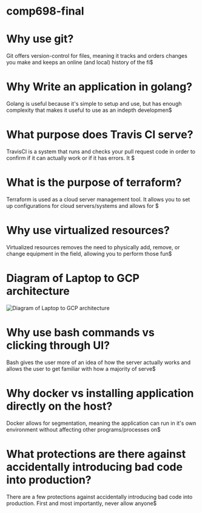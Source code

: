 # comp698-final

# Why use git?
Git offers version-control for files, meaning it tracks and orders changes you make and keeps an online (and local) history of the fi$

# Why Write an application in golang?
Golang is useful because it's simple to setup and use, but has enough complexity that makes it useful to use as an indepth developmen$

# What purpose does Travis CI serve?
TravisCI is a system that runs and checks your pull request code in order to confirm if it can actually work or if it has errors. It $

# What is the purpose of terraform?
Terraform is used as a cloud server management tool. It allows you to set up configurations for cloud servers/systems and allows for $

# Why use virtualized resources?
Virtualized resources removes the need to physically add, remove, or change equipment in the field, allowing you to perform those fun$

# Diagram of Laptop to GCP architecture
![Diagram of Laptop to GCP architecture](./diagram.png "Diagram of Laptop to GCP architecture")

# Why use bash commands vs clicking through UI?
Bash gives the user more of an idea of how the server actually works and allows the user to get familiar with how a majority of serve$

# Why docker vs installing application directly on the host?
Docker allows for segmentation, meaning the application can run in it's own environment without affecting other programs/processes on$

# What protections are there against accidentally introducing bad code into production?
There are a few protections against accidentally introducing bad code into production. First and most importantly, never allow anyone$
